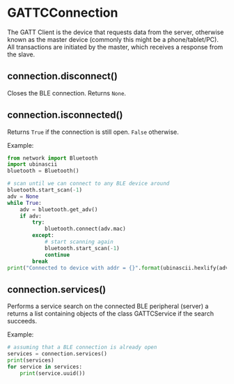 # GATTCConnection

The GATT Client is the device that requests data from the server, otherwise known as the master device \(commonly this might be a phone/tablet/PC\). All transactions are initiated by the master, which receives a response from the slave.

## connection.disconnect\(\)

Closes the BLE connection. Returns `None`.

## connection.isconnected\(\)

Returns `True` if the connection is still open. `False` otherwise.

Example:

```python
from network import Bluetooth
import ubinascii
bluetooth = Bluetooth()

# scan until we can connect to any BLE device around
bluetooth.start_scan(-1)
adv = None
while True:
    adv = bluetooth.get_adv()
    if adv:
        try:
            bluetooth.connect(adv.mac)
        except:
            # start scanning again
            bluetooth.start_scan(-1)
            continue
        break
print("Connected to device with addr = {}".format(ubinascii.hexlify(adv.mac)))
```

## connection.services\(\)

Performs a service search on the connected BLE peripheral \(server\) a returns a list containing objects of the class GATTCService if the search succeeds.

Example:

```python
# assuming that a BLE connection is already open
services = connection.services()
print(services)
for service in services:
    print(service.uuid())
```

